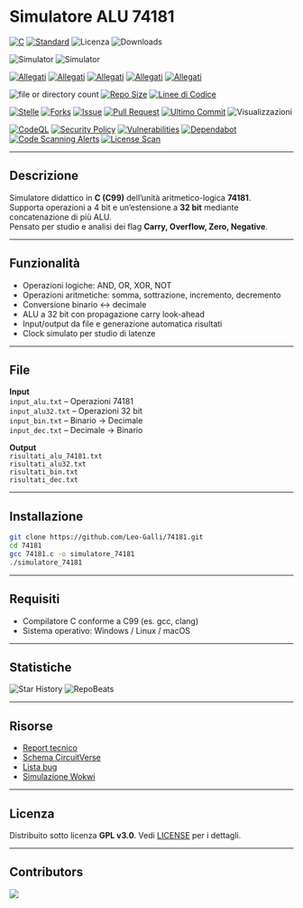 # Simulatore ALU 74181

[![C](https://img.shields.io/badge/Linguaggio-C-blue.svg?logo=c&logoColor=white)](https://en.wikipedia.org/wiki/C_(programming_language))
[![Standard](https://img.shields.io/badge/Standard-C99-orange.svg)](https://en.wikipedia.org/wiki/C99)
![Licenza](https://img.shields.io/github/license/Leo-Galli/74181)
![Downloads](https://img.shields.io/github/downloads/Leo-Galli/74181/total)

![Simulator](https://img.shields.io/badge/Simulatore-74181-blue)
![Simulator](https://img.shields.io/badge/Simulatore-74198-blue)

[![Allegati](https://img.shields.io/badge/Allegato-Report_Tecnico-yellow)](https://docs.google.com/document/d/1t80KM4RDQKBMuIQoPLAFnJRQeKX5ISx1Id5GahRIR-E/edit?usp=sharing)
[![Allegati](https://img.shields.io/badge/Allegato-Circuito_Logico-yellow)](https://circuitverse.org/users/311719/projects/alu-74181-final)
[![Allegati](https://img.shields.io/badge/Allegato-Licenza-yellow)](https://github.com/Leo-Galli/74181/blob/main/LICENSE)
[![Allegati](https://img.shields.io/badge/Allegato-Codice_di_Condotta-yellow)](https://github.com/Leo-Galli/74181/blob/main/CODE_OF_CONDUCT.md)
[![Allegati](https://img.shields.io/badge/Allegato-Wiki-yellow)](https://github.com/Leo-Galli/74181/wiki)

![file or directory count](https://img.shields.io/github/directory-file-count/Leo-Galli/74181)
[![Repo Size](https://img.shields.io/github/repo-size/Leo-Galli/74181)](https://github.com/Leo-Galli/74181)
[![Linee di Codice](https://tokei.rs/b1/github/Leo-Galli/74181)](https://github.com/Leo-Galli/74181)

[![Stelle](https://img.shields.io/github/stars/Leo-Galli/74181?style=flat)](https://github.com/Leo-Galli/74181/stargazers)
[![Forks](https://img.shields.io/github/forks/Leo-Galli/74181?style=flat)](https://github.com/Leo-Galli/74181/network/members)
[![Issue](https://img.shields.io/github/issues/Leo-Galli/74181)](https://github.com/Leo-Galli/74181/issues)
[![Pull Request](https://img.shields.io/github/issues-pr/Leo-Galli/74181)](https://github.com/Leo-Galli/74181/pulls)
[![Ultimo Commit](https://img.shields.io/github/last-commit/Leo-Galli/74181)](https://github.com/Leo-Galli/74181/commits/main)
![Visualizzazioni](https://komarev.com/ghpvc/?username=Leo-Galli-74181&label=Visualizzazioni+Repository&color=blueviolet&style=flat)

[![CodeQL](https://github.com/Leo-Galli/74181/actions/workflows/c-cpp.yml/badge.svg)](https://github.com/Leo-Galli/74181/actions/workflows/github-code-scanning/codeql)
[![Security Policy](https://img.shields.io/badge/Security-Policy-blueviolet)](https://github.com/Leo-Galli/74181/security/policy)
[![Vulnerabilities](https://img.shields.io/github/vulnerabilities/Leo-Galli/74181)](https://github.com/Leo-Galli/74181/security/dependabot)
[![Dependabot](https://img.shields.io/badge/Dependabot-Enabled-success)](https://github.com/Leo-Galli/74181/network/updates)
[![Code Scanning Alerts](https://img.shields.io/badge/CodeQL-Alerts-orange)](https://github.com/Leo-Galli/74181/security/code-scanning)
[![License Scan](https://img.shields.io/badge/License-Scan-green)](https://github.com/Leo-Galli/74181/blob/main/LICENSE)

---

## Descrizione

Simulatore didattico in **C (C99)** dell’unità aritmetico-logica **74181**.  
Supporta operazioni a 4 bit e un’estensione a **32 bit** mediante concatenazione di più ALU.  
Pensato per studio e analisi dei flag **Carry, Overflow, Zero, Negative**.

---

## Funzionalità

- Operazioni logiche: AND, OR, XOR, NOT  
- Operazioni aritmetiche: somma, sottrazione, incremento, decremento  
- Conversione binario ↔ decimale  
- ALU a 32 bit con propagazione carry look-ahead  
- Input/output da file e generazione automatica risultati  
- Clock simulato per studio di latenze  

---

## File

**Input**  
`input_alu.txt` – Operazioni 74181  
`input_alu32.txt` – Operazioni 32 bit  
`input_bin.txt` – Binario → Decimale  
`input_dec.txt` – Decimale → Binario  

**Output**  
`risultati_alu_74181.txt`  
`risultati_alu32.txt`  
`risultati_bin.txt`  
`risultati_dec.txt`  

---

## Installazione

```bash
git clone https://github.com/Leo-Galli/74181.git
cd 74181
gcc 74181.c -o simulatore_74181
./simulatore_74181
````

---

## Requisiti

* Compilatore C conforme a C99 (es. gcc, clang)
* Sistema operativo: Windows / Linux / macOS

---

## Statistiche

![Star History](https://api.star-history.com/svg?repos=Leo-Galli/74181\&type=Date)
![RepoBeats](https://repobeats.axiom.co/api/embed/a576eab04e8ea577550bfb4dd32de862737655ab.svg)

---

## Risorse

* [Report tecnico](https://docs.google.com/document/d/1t80KM4RDQKBMuIQoPLAFnJRQeKX5ISx1Id5GahRIR-E/edit?usp=sharing)
* [Schema CircuitVerse](https://circuitverse.org/users/311719/projects/alu-74181-final)
* [Lista bug](https://github.com/Leo-Galli/74181/blob/main/bugs.txt)
* [Simulazione Wokwi](https://wokwi.com/projects/439836726113417217)

---

## Licenza

Distribuito sotto licenza **GPL v3.0**.
Vedi [LICENSE](LICENSE) per i dettagli.

---

## Contributors

<a href="https://github.com/Leo-Galli/74181/graphs/contributors">
  <img src="https://contrib.rocks/image?repo=Leo-Galli/74181" />
</a>

